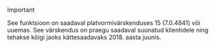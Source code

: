 > [!IMPORTANT]
> See funktsioon on saadaval platvormivärskenduses 15 (7.0.4841) või uuemas. See värskendus on praegu saadaval suunatud klientidele ning tehakse kõigi jaoks kättesaadavaks 2018. aasta juunis.
